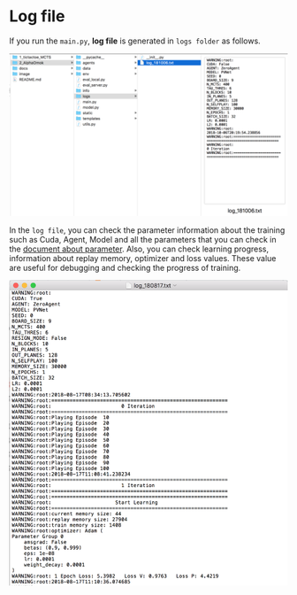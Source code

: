 # Log file

If you run the `main.py`, **log file** is generated in `logs folder` as follows.

<p align= "center">
  <img src="./image/log_file.png" width="800" alt="simple board example" />
</p> 



In the `log file`, you can check the parameter information about the training such as Cuda, Agent, Model and all the parameters that you can check in the [document about parameter](https://github.com/reinforcement-learning-kr/alpha_omok/blob/master/docs/2_Parameters.md). Also, you can check learning progress, information about replay memory, optimizer and loss values. These value are useful for debugging and checking the progress of training.

<p align= "center">
  <img src="./image/logs.png" width="800" alt="simple board example" />
</p> 

